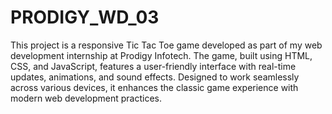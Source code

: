 # PRODIGY_WD_03

This project is a responsive Tic Tac Toe game developed as part of my web development internship at Prodigy Infotech. The game, built using HTML, CSS, and JavaScript, features a user-friendly interface with real-time updates, animations, and sound effects. Designed to work seamlessly across various devices, it enhances the classic game experience with modern web development practices.
